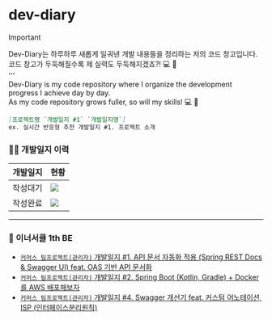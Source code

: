 # dev-diary
> [!IMPORTANT]
> Dev-Diary는 하루하루 새롭게 일궈낸 개발 내용들을 정리하는 저의 코드 창고입니다. <br/>
> 코드 창고가 두둑해질수록 제 실력도 두둑해지겠죠?! 💻 🚀 <br/>
> ''' <br/>
> Dev-Diary is my code repository where I organize the development progress I achieve day by day. <br/>
> As my code repository grows fuller, so will my skills! 💻 🚀 <br/>

```md
[프로젝트명 `개발일지 #1` `개발일지명`]
ex. 실시간 반응형 추천 개발일지 #1. 프로젝트 소개
```

### 👨‍🌾 개발일지 이력
|개발일지|현황|
|-|-|
|작성대기|![](https://img.shields.io/github/issues/hyunolike/dev-diary.svg)|
|작성완료|![](https://img.shields.io/github/issues-closed/hyunolike/dev-diary.svg)|
---
### 🌱 이너서클 1th BE
- [`커머스 팀프로젝트(관리자)` 개발일지 #1. API 문서 자동화 적용 (Spring REST Docs & Swagger UI) feat. OAS 기반 API 문서화](https://github.com/hyunolike/dev-diary/blob/develop/inner-circle/API%20%EB%AC%B8%EC%84%9C%20%EC%9E%90%EB%8F%99%ED%99%94%20%EC%A0%81%EC%9A%A9%20(Spring%20REST%20Docs%20%26%20Swagger%20UI)%20feat.%20OAS%20%EA%B8%B0%EB%B0%98%20API%20%EB%AC%B8%EC%84%9C%ED%99%94.md)
- [`커머스 팀프로젝트(관리자)` 개발일지 #2. Spring Boot (Kotlin, Gradle) + Docker 를 AWS 배포해보자](https://github.com/hyunolike/dev-diary/blob/develop/inner-circle/Spring%20Boot%20(Kotlin%2C%20Gradle)%20%2B%20Docker%20%EB%A5%BC%20AWS%20%EB%B0%B0%ED%8F%AC%ED%95%B4%EB%B3%B4%EC%9E%90.md)
- [`커머스 팀프로젝트(관리자)` 개발일지 #4. Swagger 개선기 feat. 커스텀 어노테이션, ISP (인터페이스분리원칙)](https://github.com/hyunolike/dev-diary/blob/develop/inner-circle/Swagger%20%EA%B0%9C%EC%84%A0%EA%B8%B0%20feat.%20%EC%BB%A4%EC%8A%A4%ED%85%80%20%EC%96%B4%EB%85%B8%ED%85%8C%EC%9D%B4%EC%85%98%2C%20ISP%20(%EC%9D%B8%ED%84%B0%ED%8E%98%EC%9D%B4%EC%8A%A4%EB%B6%84%EB%A6%AC%EC%9B%90%EC%B9%99).md)

